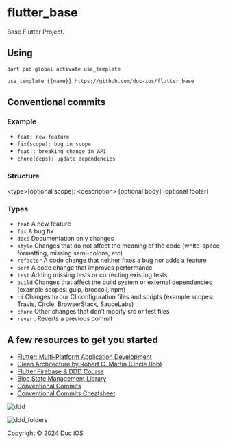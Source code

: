 # flutter_base

Base Flutter Project.

## Using

`dart pub global activate use_template`

`use_template {{name}} https://github.com/duc-ios/flutter_base`

## Conventional commits

### Example

- `feat: new feature`
- `fix(scope): bug in scope`
- `feat!: breaking change in API`
- `chore(deps): update dependencies`

### Structure

<­typ­e>­[o­ptional scope]: <de­scr­ipt­ion­>
[optional body]
[optional footer]

### Types

- `feat` A new feature
- `fix` A bug fix
- `docs` Docume­ntation only changes
- `style` Changes that do not affect the meaning of the code (white­-space, format­ting, missing semi-c­olons, etc)
- `refactor` A code change that neither fixes a bug nor adds a feature
- `perf` A code change that improves perfor­mance
- `test` Adding missing tests or correcting existing tests
- `build` Changes that affect the build system or external depend­encies (example scopes: gulp, broccoli, npm)
- `ci` Changes to our CI config­uration files and scripts (example scopes: Travis, Circle, Browse­rStack, SauceLabs)
- `chore` Other changes that don’t modify src or test files
- `revert` Reverts a previous commit

## A few resources to get you started

- [Flutter: Multi-Platform Application Development](https://docs.flutter.dev)
- [Clean Architecture by Robert C. Martin (Uncle Bob)](https://blog.cleancoder.com/uncle-bob/2012/08/13/the-clean-architecture.html)
- [Flutter Firebase & DDD Course](https://resocoder.com/category/tutorials/flutter/firebase-ddd)
- [Bloc State Management Library](https://bloclibrary.dev)
- [Conventional Commits](https://www.conventionalcommits.org)
- [Conventional Commits Cheatsheet](https://gist.github.com/qoomon/5dfcdf8eec66a051ecd85625518cfd13#file-conventional-commits-cheatsheet-md)

![ddd](https://github.com/duc-ios/flutter_base/raw/main/ddd.svg)

![ddd_folders](https://github.com/duc-ios/flutter_base/raw/main/ddd_folders.jpg)

Copyright © 2024 Duc iOS
